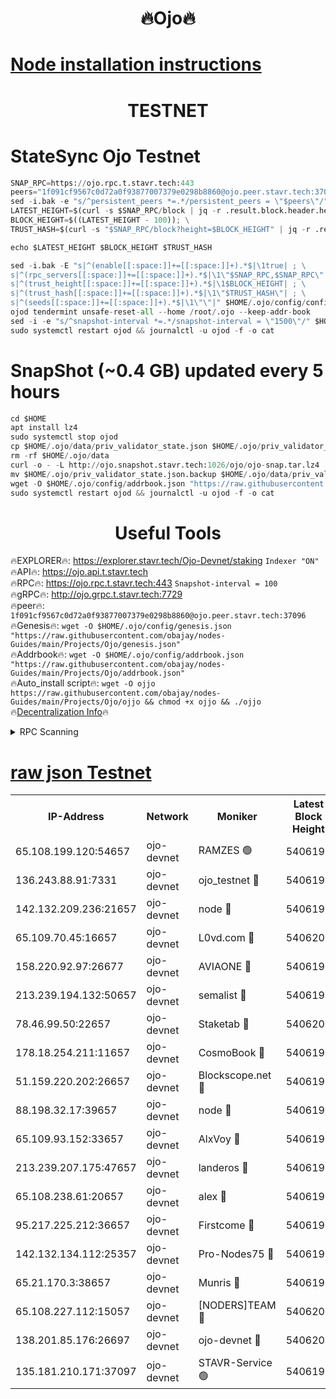 <h1 align="center"> 🔥Ojo🔥</h1>

[Node installation instructions](https://github.com/obajay/nodes-Guides/tree/main/Projects/Ojo)
=

<h1 align="center"> TESTNET</h1>

# StateSync Ojo Testnet
```python
SNAP_RPC=https://ojo.rpc.t.stavr.tech:443
peers="1f091cf9567c0d72a0f93877007379e0298b8860@ojo.peer.stavr.tech:37096"
sed -i.bak -e "s/^persistent_peers *=.*/persistent_peers = \"$peers\"/" $HOME/.ojo/config/config.toml
LATEST_HEIGHT=$(curl -s $SNAP_RPC/block | jq -r .result.block.header.height); \
BLOCK_HEIGHT=$((LATEST_HEIGHT - 100)); \
TRUST_HASH=$(curl -s "$SNAP_RPC/block?height=$BLOCK_HEIGHT" | jq -r .result.block_id.hash)

echo $LATEST_HEIGHT $BLOCK_HEIGHT $TRUST_HASH

sed -i.bak -E "s|^(enable[[:space:]]+=[[:space:]]+).*$|\1true| ; \
s|^(rpc_servers[[:space:]]+=[[:space:]]+).*$|\1\"$SNAP_RPC,$SNAP_RPC\"| ; \
s|^(trust_height[[:space:]]+=[[:space:]]+).*$|\1$BLOCK_HEIGHT| ; \
s|^(trust_hash[[:space:]]+=[[:space:]]+).*$|\1\"$TRUST_HASH\"| ; \
s|^(seeds[[:space:]]+=[[:space:]]+).*$|\1\"\"|" $HOME/.ojo/config/config.toml
ojod tendermint unsafe-reset-all --home /root/.ojo --keep-addr-book
sed -i -e "s/^snapshot-interval *=.*/snapshot-interval = \"1500\"/" $HOME/.ojo/config/app.toml
sudo systemctl restart ojod && journalctl -u ojod -f -o cat
```
# SnapShot (~0.4 GB) updated every 5 hours
```python
cd $HOME
apt install lz4
sudo systemctl stop ojod
cp $HOME/.ojo/data/priv_validator_state.json $HOME/.ojo/priv_validator_state.json.backup
rm -rf $HOME/.ojo/data
curl -o - -L http://ojo.snapshot.stavr.tech:1026/ojo/ojo-snap.tar.lz4 | lz4 -c -d - | tar -x -C $HOME/.ojo --strip-components 2
mv $HOME/.ojo/priv_validator_state.json.backup $HOME/.ojo/data/priv_validator_state.json
wget -O $HOME/.ojo/config/addrbook.json "https://raw.githubusercontent.com/obajay/nodes-Guides/main/Projects/Ojo/addrbook.json"
sudo systemctl restart ojod && journalctl -u ojod -f -o cat
```
 <h1 align="center"> Useful Tools</h1>

🔥EXPLORER🔥:        https://explorer.stavr.tech/Ojo-Devnet/staking        `Indexer "ON"` \
🔥API🔥:                     https://ojo.api.t.stavr.tech \
🔥RPC🔥:                    https://ojo.rpc.t.stavr.tech:443              `Snapshot-interval = 100` \
🔥gRPC🔥:                  http://ojo.grpc.t.stavr.tech:7729 \
🔥peer🔥:                   `1f091cf9567c0d72a0f93877007379e0298b8860@ojo.peer.stavr.tech:37096` \
🔥Genesis🔥:    ```wget -O $HOME/.ojo/config/genesis.json "https://raw.githubusercontent.com/obajay/nodes-Guides/main/Projects/Ojo/genesis.json"``` \
🔥Addrbook🔥:    ```wget -O $HOME/.ojo/config/addrbook.json "https://raw.githubusercontent.com/obajay/nodes-Guides/main/Projects/Ojo/addrbook.json"``` \
🔥Auto_install script🔥: ```wget -O ojjo https://raw.githubusercontent.com/obajay/nodes-Guides/main/Projects/Ojo/ojjo && chmod +x ojjo && ./ojjo``` \
🔥[Decentralization Info](https://github.com/obajay/StateSync-snapshots/tree/main/Projects/Ojo/Decentralization)🔥



<details>
<summary>RPC Scanning</summary>

<h2 align="center"> We scan nodes in real time every 4 hours. And we provide the final result of RPC endpoints.
We cannot influence the operation of these nodes in any way. </h2>


```python
If Voting Power is higher than 0 --> then the Node is a validator of the network and may be subject to attack and be a potential threat to the chain.
```
```python
We marked such validators with a red symbol
```

</details>

[raw json Testnet](https://rpc-check.ojot.stavr.tech/ojot/rpc-ojot-result.json)
=


<table><tr><th>IP-Address</th><th>Network</th><th>Moniker</th><th>Latest Block Height</th><th>Earliest Block Height</th><th>Catching Up</th><th>Tx Index</th><th>Voting Power</th><th>Scan Time</th></tr><tr><td>65.108.199.120:54657</td><td>ojo-devnet</td><td>RAMZES 🟢</td><td>5406195</td><td>306156</td><td>False</td><td>on</td><td>0</td><td>2024-02-12T17:53:36.414471603UTC</td></tr><tr><td>136.243.88.91:7331</td><td>ojo-devnet</td><td>ojo_testnet 🔴</td><td>5406196</td><td>308845</td><td>False</td><td>on</td><td>1000</td><td>2024-02-12T17:53:42.852149768UTC</td></tr><tr><td>142.132.209.236:21657</td><td>ojo-devnet</td><td>node 🔴</td><td>5406199</td><td>350001</td><td>False</td><td>on</td><td>1999</td><td>2024-02-12T17:53:56.391117875UTC</td></tr><tr><td>65.109.70.45:16657</td><td>ojo-devnet</td><td>L0vd.com 🔴</td><td>5406200</td><td>695918</td><td>False</td><td>off</td><td>998</td><td>2024-02-12T17:54:04.661134179UTC</td></tr><tr><td>158.220.92.97:26677</td><td>ojo-devnet</td><td>AVIAONE 🔴</td><td>5406198</td><td>2754001</td><td>False</td><td>on</td><td>19926</td><td>2024-02-12T17:53:51.466928658UTC</td></tr><tr><td>213.239.194.132:50657</td><td>ojo-devnet</td><td>semalist 🔴</td><td>5406195</td><td>3223522</td><td>False</td><td>on</td><td>21037</td><td>2024-02-12T17:53:36.741566183UTC</td></tr><tr><td>78.46.99.50:22657</td><td>ojo-devnet</td><td>Staketab 🔴</td><td>5406200</td><td>4254801</td><td>False</td><td>on</td><td>1276</td><td>2024-02-12T17:54:05.017587623UTC</td></tr><tr><td>178.18.254.211:11657</td><td>ojo-devnet</td><td>CosmoBook 🔴</td><td>5406199</td><td>4392001</td><td>False</td><td>off</td><td>1047</td><td>2024-02-12T17:53:58.913668862UTC</td></tr><tr><td>51.159.220.202:26657</td><td>ojo-devnet</td><td>Blockscope.net 🔴</td><td>5406195</td><td>4425001</td><td>False</td><td>on</td><td>1878</td><td>2024-02-12T17:53:35.676856330UTC</td></tr><tr><td>88.198.32.17:39657</td><td>ojo-devnet</td><td>node 🔴</td><td>5406199</td><td>4710001</td><td>False</td><td>on</td><td>95291</td><td>2024-02-12T17:53:59.169409834UTC</td></tr><tr><td>65.109.93.152:33657</td><td>ojo-devnet</td><td>AlxVoy 🔴</td><td>5406198</td><td>4943001</td><td>False</td><td>on</td><td>4491415</td><td>2024-02-12T17:53:56.133242232UTC</td></tr><tr><td>213.239.207.175:47657</td><td>ojo-devnet</td><td>landeros 🔴</td><td>5406198</td><td>4967924</td><td>False</td><td>off</td><td>11083</td><td>2024-02-12T17:53:51.704713174UTC</td></tr><tr><td>65.108.238.61:20657</td><td>ojo-devnet</td><td>alex 🔴</td><td>5406195</td><td>5131001</td><td>False</td><td>on</td><td>11359</td><td>2024-02-12T17:53:36.058212594UTC</td></tr><tr><td>95.217.225.212:36657</td><td>ojo-devnet</td><td>Firstcome 🔴</td><td>5406196</td><td>5251946</td><td>False</td><td>on</td><td>13566</td><td>2024-02-12T17:53:42.584477156UTC</td></tr><tr><td>142.132.134.112:25357</td><td>ojo-devnet</td><td>Pro-Nodes75 🔴</td><td>5406196</td><td>5306196</td><td>False</td><td>on</td><td>24651</td><td>2024-02-12T17:53:39.783554452UTC</td></tr><tr><td>65.21.170.3:38657</td><td>ojo-devnet</td><td>Munris 🔴</td><td>5406196</td><td>5306196</td><td>False</td><td>off</td><td>20123</td><td>2024-02-12T17:53:42.210913284UTC</td></tr><tr><td>65.108.227.112:15057</td><td>ojo-devnet</td><td>[NODERS]TEAM 🔴</td><td>5406200</td><td>5306200</td><td>False</td><td>off</td><td>9999</td><td>2024-02-12T17:54:03.930087561UTC</td></tr><tr><td>138.201.85.176:26697</td><td>ojo-devnet</td><td>ojo-devnet 🔴</td><td>5406200</td><td>5306200</td><td>False</td><td>on</td><td>1000024000</td><td>2024-02-12T17:54:04.249558056UTC</td></tr><tr><td>135.181.210.171:37097</td><td>ojo-devnet</td><td>STAVR-Service 🟢</td><td>5406195</td><td>5405201</td><td>False</td><td>on</td><td>0</td><td>2024-02-12T17:53:37.508106936UTC</td></tr></table>
